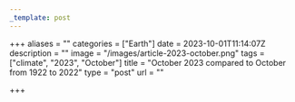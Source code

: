 ```yaml
---
_template: post
---
```




+++
aliases = ""
categories = ["Earth"]
date = 2023-10-01T11:14:07Z
description = ""
image = "/images/article-2023-october.png"
tags = ["climate", "2023", "October"]
title = "October 2023 compared to October from 1922 to 2022"
type = "post"
url = ""

+++
